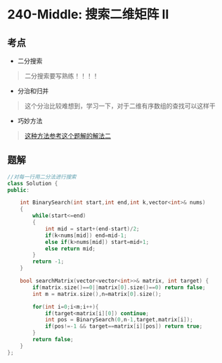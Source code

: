 # 240-Middle: 搜索二维矩阵 II

## 考点

* 二分搜索
> 二分搜索要写熟练！！！！
* 分治和归并
> 这个分治比较难想到，学习一下，对于二维有序数组的查找可以这样干
* 巧妙方法
> [这种方法参考这个题解的解法二](https://leetcode-cn.com/problems/search-a-2d-matrix-ii/solution/xiang-xi-tong-su-de-si-lu-fen-xi-duo-jie-fa-by-5-4/)
## 题解

```cpp
//对每一行用二分法进行搜索
class Solution {
public:

    int BinarySearch(int start,int end,int k,vector<int>& nums)
    {
        while(start<=end)
        {
            int mid = start+(end-start)/2;  
            if(k<nums[mid]) end=mid-1;
            else if(k>nums[mid]) start=mid+1;
            else return mid;
        }
        return -1;
    }

    bool searchMatrix(vector<vector<int>>& matrix, int target) {
        if(matrix.size()==0||matrix[0].size()==0) return false;
        int m = matrix.size(),n=matrix[0].size();

        for(int i=0;i<m;i++){
            if(target<matrix[i][0]) continue;
            int pos = BinarySearch(0,n-1,target,matrix[i]);
            if(pos!=-1 && target==matrix[i][pos]) return true;
        }
        return false;
    }
};


```